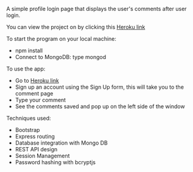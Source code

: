 A simple profile login page that displays the user's comments after user login.

You can view the project on by clicking this [Heroku link](https://tienp-profile-login.herokuapp.com/)

To start the program on your local machine:

 * npm install
 * Connect to MongoDB: type mongod

To use the app:

 * Go to [Heroku link](https://tienp-profile-login.herokuapp.com/)
 * Sign up an account using the Sign Up form, this will take you to the comment page
 * Type your comment
 * See the comments saved and pop up on the left side of the window

Techniques used:

 * Bootstrap
 * Express routing
 * Database integration with Mongo DB
 * REST API design
 * Session Management  
 * Password hashing with bcryptjs
